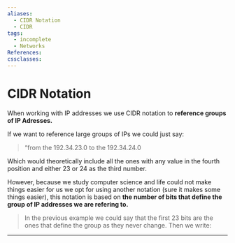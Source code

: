 ```yaml
---
aliases:
  - CIDR Notation
  - CIDR
tags:
  - incomplete
  - Networks
References: 
cssclasses:
---
```

# CIDR Notation
When working with IP addresses we use CIDR notation to **reference groups of IP Adresses.**

If we want to reference large groups of IPs we could just say: 
> “from the 192.34.23.0 to the 192.34.24.0

Which would theoretically include all the ones with any value in the fourth position and either 23 or 24 as the third number. 

However, because we study computer science and life could not make things easier for us we opt for using another notation (sure it makes some things easier), this notation is based on **the number of bits that define the group of IP addresses we are refering to.** 

> In the previous example we could say that the first 23 bits are the ones that define the group as they never change. Then we write:
> 

***